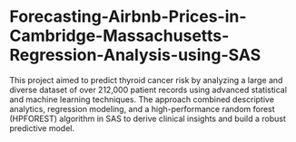 # Forecasting-Airbnb-Prices-in-Cambridge-Massachusetts-Regression-Analysis-using-SAS
This project aimed to predict thyroid cancer risk by analyzing a large and diverse dataset of over 212,000 patient records using advanced statistical and machine learning techniques. The approach combined descriptive analytics, regression modeling, and a high-performance random forest (HPFOREST) algorithm in SAS to derive clinical insights and build a robust predictive model.
